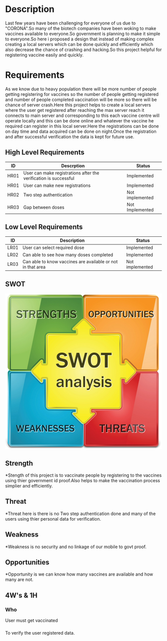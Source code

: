 # Description
Last few years have been challenging for everyone of us due to "CORONA".So many of the biotech companies have been woking to make vaccines available to everyone.So government is planning to make it simple to everyone.So here i proposed a design that instead of making complex creating a local servers which can be done quickly and efficiently which also decrease the chance of crashing and hacking.So this project helpful for registering vaccine easily and quickly.
# Requirements
As we know due to heavy population there will be more number of people getting registering for vaccines so the number of people getting registered and number of people completed vaccination will be more so there will be chance of server crash.Here this project helps to create a local servers where the user get registered after reaching the max server reach it connects to main server and corresponding to this each vaccine centre will operate locally  and this can be done online and whatever the vaccine he required can register in this local server.Here the registrations can be done on day time and data acquired can be done on night.Once the registration and after successful verification the data is kept for future use.


## High Level Requirements
|ID|Descrption|Status|
|--|----------|------|
|HR01|User can make registrations after the verification is successful|Implemented|
|HR01|User can make new registrations|Implemented|
|HR02|Two step authentication|Not implemented|
|HR03|Gap between doses|Not Implemented|

## Low Level Requirements
|ID|Description|Status|
|--|-----------|------|
|LR01|User can select required dose|Implemented|
|LR02|Can able to see how many doses completed|Implemented|
|LR03|Can able to know vaccines are available or not in that area|Not implemented|
## SWOT
![swot analysis](./swot.jpg)
## Strength
*Stength of this project is to vaccinate people by registering to the vaccines using thier government id proof.Also helps to make the vaccination process simplier and efficiently.
## Threat
*Threat here is there is no Two step authentication done and many of the users using thier personal data for verification.
## Weakness
*Weakness is  no security and no linkage of our mobile to govt proof.
## Opportunities
*Opportunity is we can know how many vaccines are available and how many are not.
        
## 4W's & 1H 
### Who
User must get vaccinated
###
To verify the user registered data.

